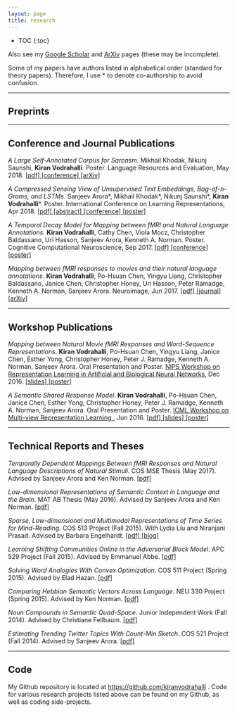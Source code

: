 ```yaml
---
layout: page
title: research
---
```



<!-- example of the message class
<p class="message">
  My name is Kiran Vodrahalli. 
</p>
-->

* TOC
{:toc}

Also see my [Google Scholar](https://scholar.google.com/citations?user=fHYRTzMAAAAJ&hl=en) and [ArXiv](https://arxiv.org/search/?searchtype=author&query=Vodrahalli%2C+K) pages (these may be incomplete).  

Some of my papers have authors listed in alphabetical order (standard for theory papers). Therefore, I use \* to denote co-authorship to avoid confusion. 

___

## Preprints

---

## Conference and Journal Publications 

*A Large Self-Annotated Corpus for Sarcasm*. Mikhail Khodak, Nikunj Saunshi, **Kiran Vodrahalli**. Poster. Language Resources and Evaluation, May 2018. <a href= "{{ site.baseurl }}/research/publications/lrec18.pdf" title= "lrec18"> [pdf] </a> <a href="http://www.lrec-conf.org/proceedings/lrec2018/pdf/160.pdf" title="lrec18"> [conference] </a> <a href="https://arxiv.org/abs/1704.05579" title="lrec18_arxiv"> [arXiv] </a>

*A Compressed Sensing View of Unsupervised Text Embeddings, Bag-of-n-Grams, and LSTMs*. Sanjeev Arora\*, Mikhail Khodak\*, Nikunj Saunshi\*, **Kiran Vodrahalli**\*. Poster. International Conference on Learning Representations, Apr 2018. <a href= "{{ site.baseurl }}/research/publications/iclr18.pdf" title= "iclr18"> [pdf] </a> <a href= "{{ site.baseurl }}/research/publications/iclr18_abstract.pdf" title= "iclr18_abstract"> [abstract] </a> <a href="https://openreview.net/forum?id=B1e5ef-C-" title="iclr18"> [conference] </a> <a href="{{site.baseurl }}/posters/iclr18_poster.pdf" title="iclr18"> [poster] </a> 

*A Temporal Decay Model for Mapping between fMRI and Natural Language Annotations*. **Kiran Vodrahalli**, Cathy Chen, Viola Mocz, Christopher Baldassano, Uri Hasson, Sanjeev Arora, Kenneth A. Norman. Poster. Cognitive Computational Neuroscience, Sep 2017. <a href= "{{ site.baseurl }}/research/publications/ccn17.pdf" title= "ccn17"> [pdf] </a> <a href="https://www2.securecms.com/CCNeuro/docs-0/591d7d2668ed3f3154cce90a.pdf" title="ccn17"> [conference] </a> <a href="{{site.baseurl }}/posters/ccn17_poster.pdf" title="ccn17"> [poster] </a>

*Mapping between fMRI responses to movies and their natural language annotations*. **Kiran Vodrahalli**, Po-Hsuan Chen, Yingyu Liang, Christopher Baldassano, Janice Chen, Christopher Honey, Uri Hasson, Peter Ramadge, Kenneth A. Norman, Sanjeev Arora. Neuroimage, Jun 2017. <a href= "{{ site.baseurl }}/research/publications/neuroimage17.pdf" title= "neuroimage17"> [pdf] </a> <a href="http://www.sciencedirect.com/science/article/pii/S1053811917305128" title="neuroimage"> [journal] </a> <a href="https://arxiv.org/abs/1610.03914" title="neuroimage_arxiv"> [arXiv] </a>

---

## Workshop Publications

*Mapping between Natural Movie fMRI Responses and Word-Sequence Representations*. **Kiran Vodrahalli**, Po-Hsuan Chen, Yingyu Liang, Janice Chen, Esther Yong, Christopher
Honey, Peter J. Ramadge, Kenneth A. Norman, Sanjeev Arora. Oral Presentation and Poster. [NIPS Workshop on Representation Learning in Artificial and Biological Neural Networks](https://arxiv.org/abs/1701.01437), Dec 2016. <a href="{{site.baseurl }}/talks/NIPS2016_kiranvodrahalli_presentation.pdf" title="ssrm_nips16"> [slides] </a> <a href="{{site.baseurl }}/posters/nips16_MLINI_poster.pdf" title="ssrm_nips16"> [poster] </a>

*A Semantic Shared Response Model*. **Kiran Vodrahalli**, Po-Hsuan Chen, Janice Chen, Esther Yong, Christopher Honey, Peter J. Ramadge, Kenneth A. Norman, Sanjeev Arora. Oral Presentation and Poster. <a href = "http://ttic.uchicago.edu/~wwang5/ICML2016_MVRL/" title = "MVRL"> ICML Workshop on Multi-view Representation Learning </a>, Jun 2016. <a href= "{{ site.baseurl }}/research/workshops/icml16_mvrl.pdf" title= "cos521"> [pdf] </a><a href="{{site.baseurl }}/talks/A_Semantic_Shared_Response_Model.pdf" title="srm_icml16"> [slides] </a> <a href="{{site.baseurl }}/posters/icml16_MVRL_poster.pdf" title="ssrm_icml16"> [poster] </a>

---

## Technical Reports and Theses  

*Temporally Dependent Mappings Between fMRI Responses and Natural Language Descriptions of Natural Stimuli*. COS MSE Thesis (May 2017). Advised by Sanjeev Arora and Ken Norman. <a href= "{{ site.baseurl }}/research/theses/MSE_COS_thesis.pdf" title= "mse_thesis"> [pdf] </a>

*Low-dimensional Representations of Semantic Context in Language and the Brain*. MAT AB Thesis (May 2016). Advised by Sanjeev Arora and Ken Norman. <a href= "{{ site.baseurl }}/research/theses/ugrad_MAT_thesis.pdf" title= "ab_thesis"> [pdf] </a>

*Sparse, Low-dimensional and Multimodal Representations of Time Series for Mind-Reading*. COS 513 Project (Fall 2015). With Lydia Liu and Niranjani Prasad. Advised by Barbara Engelhardt. <a href= "{{ site.baseurl }}/research/reports/cos513paper.pdf" title= "cos513"> [pdf] </a> <a href= "{{ site.baseurl }}/research/reports/cos513/" title= "cos513blog"> [blog] </a> 

<!-- This work is joint with Lydia Liu (Princeton ORFE '17) and Niranjani Prasad (Grad Student, Princeton CS Department). We investigated the application of sparse canonical correlation analysis (sCCA) as a tool for creating low-dimensional combined representations of EEG/MEG and fMRI brain data. We used two experiments to demonstrate that our low-dimensional representation retained useful information by testing on two datasets: One was a paired EEG-fMRI time series oddball response dataset and the other was a paired MEG-fMRI time series dataset of subjects looking at various types of objects (<a href = "http://people.csail.mit.edu/rmcichy/publication_pdfs/Cichy_et_al_NN_2014.pdf" title="cichy2014"> Resolving human object recognition in space and time (Cichy et. al, 2014) </a>). In both instances we outperformed other traditional methods of low-dimensional representation, including PCA and ICA. We submitted our work as a project for <a href= "http://www.cs.princeton.edu/~bee/courses/cos513.html" title= "cos513web"> COS 513: Foundations of Probabilistic Modeling</a>, taught by Prof. Barbara Engelhardt. -->

*Learning Shifting Communities Online in the Adversarial Block Model*. APC 529 Project (Fall 2015). Advised by Emmanuel Abbe. <a href= "{{ site.baseurl }}/research/reports/apc529paper.pdf" title= "apc529"> [pdf] </a>

<!--
perhaps put this in a different section, e.g. surveys section? (papers which are more surveys than original work, like ramon class, etc.)

For the final project in APC 529: Coding Theory and Random Graphs, taught by Professor Emmanuel Abbé, I analyzed the Stochastic Block Model (SBM) from the perpsective of online optimization, making use of recent results in the online learning of eigenvectors and the exact recovery setting of the SBM to build a framework for learning communities as they change over time with guaranteed regret bounds. --> 

*Solving Word Analogies With Convex Optimization*. COS 511 Project (Spring 2015). Advised by Elad Hazan. <a href= "{{ site.baseurl }}/research/reports/cos511paper.pdf" title= "cos511"> [pdf] </a>

<!-- My final project for <a href= "http://www.cs.princeton.edu/courses/archive/spring15/cos511/" title= "cos511"> COS 511: Theoretical Machine Learning</a> investigated convex loss functions for learning word vectors to solve word analogy problems. Word analogies are of the form king:man :: queen:woman. Given three of the four words, the task is to correctly identify the fourth. Traditionally, this problem is approached in the unsupervised setting and texts are used to learn which words are most relevant. Word vectors, word representations in high-dimensional real space, are often used (particularly in the past few years) as a solution to the analogy problem via dot-product queries, an approach which has recently been validated by <a href= "http://arxiv.org/abs/1502.03520" title= "random_walks_semantic_space"> [Arora et al (2015)]</a>. I formulated a convex loss with which to train word vectors that in principle keeps the spirit of the dot product query intuition, implemented AdaGrad <a href= "http://www.jmlr.org/papers/volume12/duchi11a/duchi11a.pdf" title= "AdaGrad"> [Duchi et al (2011)]</a>, and trained on word pairs. -->

*Comparing Hebbian Semantic Vectors Across Language*. NEU 330 Project (Spring 2015). Advised by Ken Norman. <a href= "{{ site.baseurl }}/research/reports/neu330paper.pdf" title= "neu330"> [pdf] </a>

<!-- My final project for NEU 330, Connectionist Models, focused on building Hebbian neural network word vector models for parallel corpora, with the purpose of evaluating the word vectors based on how similarly the word vectors for translation pairs behaved in their respective corpora. The principle I held throughout the project was simply that changing language should essentially not effect the representation of a word/concept in a high-dimensional vector space. I both proposed methods of evaluation and made use of previously used metrics to evaluate the 9 models considered. The texts used to form the word vectors were Harry Potter and The Philosopher's Stone and its French counterpart. -->

*Noun Compounds in Semantic Quad-Space*. Junior Independent Work (Fall 2014). Advised by Christiane Fellbaum. <a href="{{ site.baseurl}}/research/reports/iw2014paper.pdf" title= "iw2014"> [pdf] </a>

<!-- My junior independent work with Dr. Christiane Fellbaum aimed to build a model for analyzing the similarity between noun compounds, which consist of a modifier noun and a head noun, like "life force." Accurate parsing can greatly improve question answering systems for various knowledge bases. For example, medical QA systems must correctly parse noun compounds like "human colon cancer line" to answer questions accurately. I looked at several approaches to analyzing the similarity of noun compounds and built a vector space model of noun compounds, inspired by the papers of Turney <a href= "http://arxiv.org/abs/1309.4035" title="Domain_and_function"> [Turney 2013]</a> and Fyshe <a href= "http://www.aclweb.org/anthology/W13-3510" title="fyshe_paper"> [Fyshe et al 2013] </a>. I extended Turney's dual-space model to a quad space model and ran it on two large corpora, <a href= "http://corpus.byu.edu/coca/" title="coca"> COCA </a>  and <a href= "http://corpus.byu.edu/glowbe/" title="glowbe"> GloWbE </a>. I then evaluated the results by comparing to a ground truth provided by Mechanical Turk workers. --> 

*Estimating Trending Twitter Topics With Count-Min Sketch*. COS 521 Project (Fall 2014). Advised by Sanjeev Arora. <a href= "{{ site.baseurl }}/research/reports/cos521paper.pdf" title= "cos521"> [pdf] </a>

<!-- My final project for <a href= "http://www.cs.princeton.edu/courses/archive/fall14/cos521/" title= "cos521"> COS 521: Advanced Algorithms</a> was joint with Evan Miller (Princeton COS '16) and Albert Lee (Princeton COS '16). We attempted to solve the following problem: Given a time series of Twitter data, can we infer current trending topics on Twitter while appropriately discounting past tweets using a sketch-based approach? We tweaked the Hokusai data structure <a href= "http://www.auai.org/uai2012/papers/231.pdf" title= "Hokusai"> [Matusevych et al 2012]</a> and implemented it, then ran experiments on Twitter data. -->

<!-- * Characterizing Intellectual Interests with SVM
In fall 2013, I began working with Professor Sam Wang of Princeton Neuroscience Institute (PNI) on applying machine learning to an intellectual interest survey, which attempts to identify the discipline and intensity of academic interest in survey respondents. The goal of the project was to investigate intellectual interest as a potential phenotypic marker for autism. In order to study whether this hypothesis was plausible, we had survey responses from two groups of people. The Simons Simplex Collection (SSC) dataset is a repository of genetic samples from families where one child is affected with an autism spectrum disorder. We had survey responses from simplex members, the parents of autistic children. The other responses were obtained by polling readers of Professor Wang's political blog. My role in this project was to create a classifier which given a survey response could output a score indicating certainty that the survey respondent had a particular intellectual interest; for instance, the humanities. This project was my first exposure to the difficulty of munging through data and the application of machine learning to problems in cognitive science. The classifier I eventually trained had \\(94\\)% accuracy for determining intellectual interest, making the survey-classifier pair potentially useful as a tool. -->

---

## Code

My Github repository is located at <a href = "https://github.com/kiranvodrahalli" title="github"> https://github.com/kiranvodrahalli </a>. Code for various research projects listed above can be found on my Github, as well as coding side-projects.  

